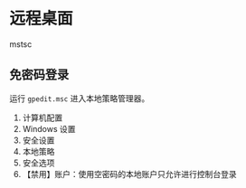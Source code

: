 # 远程桌面 

mstsc

## 免密码登录

运行 `gpedit.msc` 进入本地策略管理器。

1. 计算机配置
2. Windows 设置
3. 安全设置
4. 本地策略
5. 安全选项
6. 【禁用】账户：使用空密码的本地账户只允许进行控制台登录

